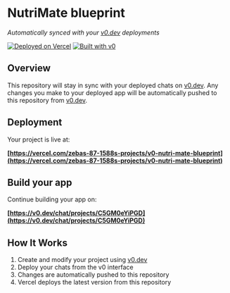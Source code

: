 # NutriMate blueprint

*Automatically synced with your [v0.dev](https://v0.dev) deployments*

[![Deployed on Vercel](https://img.shields.io/badge/Deployed%20on-Vercel-black?style=for-the-badge&logo=vercel)](https://vercel.com/zebas-87-1588s-projects/v0-nutri-mate-blueprint)
[![Built with v0](https://img.shields.io/badge/Built%20with-v0.dev-black?style=for-the-badge)](https://v0.dev/chat/projects/C5GM0eYiPGD)

## Overview

This repository will stay in sync with your deployed chats on [v0.dev](https://v0.dev).
Any changes you make to your deployed app will be automatically pushed to this repository from [v0.dev](https://v0.dev).

## Deployment

Your project is live at:

**[https://vercel.com/zebas-87-1588s-projects/v0-nutri-mate-blueprint](https://vercel.com/zebas-87-1588s-projects/v0-nutri-mate-blueprint)**

## Build your app

Continue building your app on:

**[https://v0.dev/chat/projects/C5GM0eYiPGD](https://v0.dev/chat/projects/C5GM0eYiPGD)**

## How It Works

1. Create and modify your project using [v0.dev](https://v0.dev)
2. Deploy your chats from the v0 interface
3. Changes are automatically pushed to this repository
4. Vercel deploys the latest version from this repository
